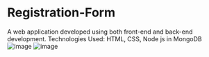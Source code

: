 # Registration-Form
A web application developed using both front-end and back-end development.
Technologies Used: 
HTML, CSS, Node js in MongoDB
![image](https://github.com/user-attachments/assets/4ebce5be-185d-43f0-81af-fb3c74aee290)
![image](https://github.com/user-attachments/assets/287f3575-1856-4a7e-8a23-6cfac1b01f2c)
